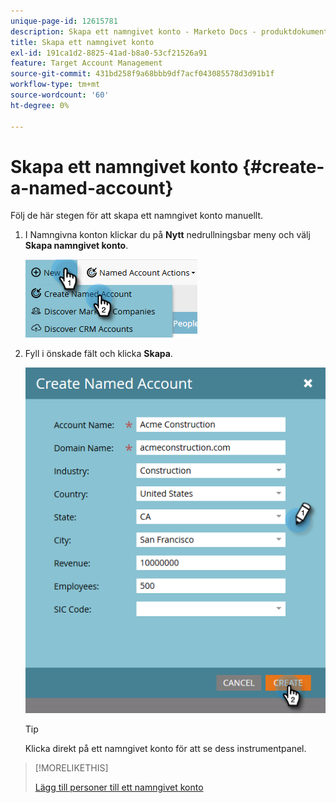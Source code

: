 ```yaml
---
unique-page-id: 12615781
description: Skapa ett namngivet konto - Marketo Docs - produktdokumentation
title: Skapa ett namngivet konto
exl-id: 191ca1d2-8825-41ad-b8a0-53cf21526a91
feature: Target Account Management
source-git-commit: 431bd258f9a68bbb9df7acf043085578d3d91b1f
workflow-type: tm+mt
source-wordcount: '60'
ht-degree: 0%

---
```


# Skapa ett namngivet konto {#create-a-named-account}

Följ de här stegen för att skapa ett namngivet konto manuellt.

1. I Namngivna konton klickar du på **Nytt** nedrullningsbar meny och välj **Skapa namngivet konto**.

   ![](assets/two-1.png)

1. Fyll i önskade fält och klicka **Skapa**.

   ![](assets/three-1.png)

   >[!TIP]
   >
   >Klicka direkt på ett namngivet konto för att se dess instrumentpanel.

>[!MORELIKETHIS]
>
>[Lägg till personer till ett namngivet konto](/help/marketo/product-docs/target-account-management/target/named-accounts/add-people-to-a-named-account.md)
